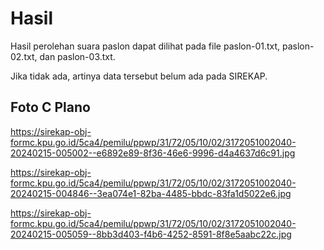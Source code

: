 # Hasil

Hasil perolehan suara paslon dapat dilihat pada file paslon-01.txt, paslon-02.txt, dan paslon-03.txt.

Jika tidak ada, artinya data tersebut belum ada pada SIREKAP.

## Foto C Plano

https://sirekap-obj-formc.kpu.go.id/5ca4/pemilu/ppwp/31/72/05/10/02/3172051002040-20240215-005002--e6892e89-8f36-46e6-9996-d4a4637d6c91.jpg

https://sirekap-obj-formc.kpu.go.id/5ca4/pemilu/ppwp/31/72/05/10/02/3172051002040-20240215-004846--3ea074e1-82ba-4485-bbdc-83fa1d5022e6.jpg

https://sirekap-obj-formc.kpu.go.id/5ca4/pemilu/ppwp/31/72/05/10/02/3172051002040-20240215-005059--8bb3d403-f4b6-4252-8591-8f8e5aabc22c.jpg
